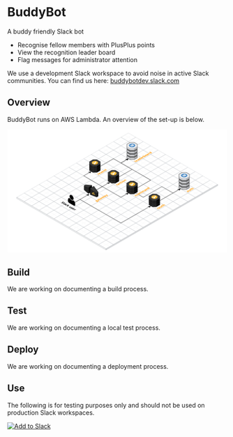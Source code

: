 # BuddyBot

A buddy friendly Slack bot

* Recognise fellow members with PlusPlus points
* View the recognition leader board
* Flag messages for administrator attention

We use a development Slack workspace to avoid noise in active Slack communities. You can find us here: [buddybotdev.slack.com](https://buddybotdev.slack.com/)

## Overview

BuddyBot runs on AWS Lambda. An overview of the set-up is below.

![AWS Lambda Architecture](docs/BuddyBot.png)

## Build

We are working on documenting a build process.

## Test

We are working on documenting a local test process.

## Deploy

We are working on documenting a deployment process.

## Use

The following is for testing purposes only and should not be used on production Slack workspaces.

<a href="https://slack.com/oauth/authorize?scope=commands,bot&client_id=394549252435.394657293682&redirect_url=https://k1jenua1ml.execute-api.eu-west-1.amazonaws.com/Prod/auth"><img alt="Add to Slack" height="40" width="139" src="https://platform.slack-edge.com/img/add_to_slack.png" srcset="https://platform.slack-edge.com/img/add_to_slack.png 1x, https://platform.slack-edge.com/img/add_to_slack@2x.png 2x" /></a>
